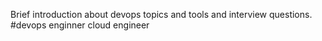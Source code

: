 Brief introduction about devops topics and tools and interview questions.
#devops enginner
cloud engineer
